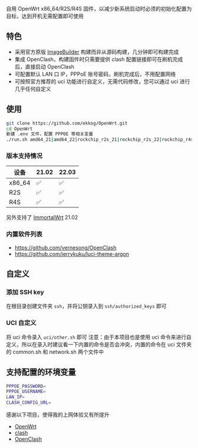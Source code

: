 自用 OpenWrt x86_64/R2S/R4S 固件，以减少新系统启动时必须的初始化配置为目标，达到开机无需配置即可使用

## 特色

- 采用官方原版 [ImageBuilder](https://openwrt.org/docs/guide-user/additional-software/imagebuilder) 构建而非从源码构建，几分钟即可构建完成
- 集成 OpenClash，构建固件时只需要提供 clash 配置链接即可在刷机完成后，直接启动 OpenClash
- 可配置默认 LAN 口 IP，PPPoE 账号密码，刷机完成后，不用配置网络
- 可按照官方推荐的 uci 功能进行自定义，无需代码修改，您可以通过 uci 进行几乎任何自定义

## 使用

```bash
git clone https://github.com/ekkog/OpenWrt.git
cd OpenWrt
新建 .env 文件，配置 PPPOE 等相关变量
./run.sh amd64_21|amd64_22|rockchip_r2s_21|rockchip_r2s_22|rockchip_r4s_21|rockchip_r4s_22|immortalwrt_amd_21|immortalwrt_rockchip_r2s_21|immortalwrt_rockchip_r4s_21
```

### 版本支持情况

|  设备   | 21.02  | 22.03 |
|  ----  | ----  | ---- |
| x86_64  | ✅ | ✅ |
| R2S | ✅ | ✅ |
| R4S | ✅ | ✅ |

另外支持了 [ImmortalWrt](https://github.com/immortalwrt/immortalwrt) 21.02

### 内置软件列表

- <https://github.com/vernesong/OpenClash>
- <https://github.com/jerrykuku/luci-theme-argon>


## 自定义

### 添加 SSH key

在根目录创建文件夹 `ssh`，并将公钥录入到 `ssh/authorized_keys` 即可

### UCI 自定义

将 uci 命令录入 `uci/other.sh` 即可
注意：由于本项目也是使用 uci 命令来进行自定义，所以在录入时建议看一下内置的命令是否会冲突，内置的命令在 uci 文件夹的 common.sh 和 network.sh 两个文件中

## 支持配置的环境变量

```bash
PPPOE_PASSWORD=
PPPOE_USERNAME=
LAN_IP=
CLASH_CONFIG_URL=
```

感谢以下项目，使得我的上网体验又有所提升

- [OpenWrt](https://openwrt.org/)
- [clash](https://github.com/Dreamacro/clash)
- [OpenClash](https://github.com/vernesong/OpenClash)
